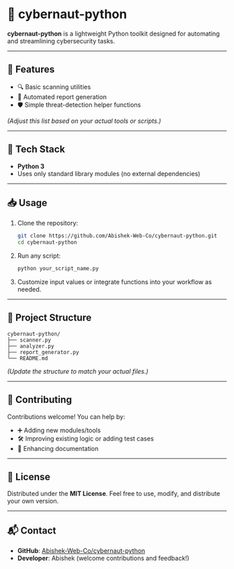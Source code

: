 
# 🤖 cybernaut-python

**cybernaut-python** is a lightweight Python toolkit designed for automating and streamlining cybersecurity tasks.

---

## 🚀 Features

- 🔍 Basic scanning utilities  
- 🧠 Automated report generation  
- 🛡️ Simple threat-detection helper functions  

*(Adjust this list based on your actual tools or scripts.)*

---

## 🧰 Tech Stack

- **Python 3**  
- Uses only standard library modules (no external dependencies)

---

## 📥 Usage

1. Clone the repository:
   ```bash
   git clone https://github.com/Abishek-Web-Co/cybernaut-python.git
   cd cybernaut-python
   ```

2. Run any script:
   ```bash
   python your_script_name.py
   ```

3. Customize input values or integrate functions into your workflow as needed.

---

## 📂 Project Structure

```
cybernaut-python/
├── scanner.py
├── analyzer.py
├── report_generator.py
└── README.md
```

*(Update the structure to match your actual files.)*

---

## 🤝 Contributing

Contributions welcome! You can help by:
- ➕ Adding new modules/tools
- 🛠️ Improving existing logic or adding test cases
- 📝 Enhancing documentation

---

## 📄 License

Distributed under the **MIT License**. Feel free to use, modify, and distribute your own version.

---

## 📬 Contact

- **GitHub**: [Abishek-Web-Co/cybernaut-python](https://github.com/Abishek-Web-Co/cybernaut-python)  
- **Developer**: Abishek (welcome contributions and feedback!)
